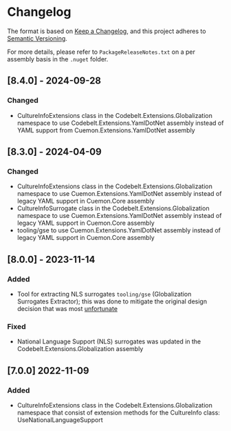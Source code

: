 # Changelog

The format is based on [Keep a Changelog](https://keepachangelog.com/en/1.1.0/), and this project adheres to [Semantic Versioning](https://semver.org/spec/v2.0.0.html).

For more details, please refer to `PackageReleaseNotes.txt` on a per assembly basis in the `.nuget` folder.

## [8.4.0] - 2024-09-28

### Changed

- CultureInfoExtensions class in the Codebelt.Extensions.Globalization namespace to use Codebelt.Extensions.YamlDotNet assembly instead of YAML support from Cuemon.Extensions.YamlDotNet assembly

## [8.3.0] - 2024-04-09

### Changed

- CultureInfoExtensions class in the Codebelt.Extensions.Globalization namespace to use Cuemon.Extensions.YamlDotNet assembly instead of legacy YAML support in Cuemon.Core assembly
- CultureInfoSurrogate class in the Codebelt.Extensions.Globalization namespace to use Cuemon.Extensions.YamlDotNet assembly instead of legacy YAML support in Cuemon.Core assembly
- tooling/gse to use Cuemon.Extensions.YamlDotNet assembly instead of legacy YAML support in Cuemon.Core assembly 

## [8.0.0] - 2023-11-14

### Added

- Tool for extracting NLS surrogates `tooling/gse` (Globalization Surrogates Extractor); this was done to mitigate the original design decision that was most [unfortunate](https://github.com/gimlichael/Cuemon/commit/71ff4f9ecb95897170aab1e6ba894c320ae095bd)

### Fixed

- National Language Support (NLS) surrogates was updated in the Codebelt.Extensions.Globalization assembly

## [7.0.0] 2022-11-09

### Added

- CultureInfoExtensions class in the Codebelt.Extensions.Globalization namespace that consist of extension methods for the CultureInfo class: UseNationalLanguageSupport

